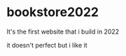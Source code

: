 
<h1>
   bookstore2022

</h1>
<p>It's the first website that i build in 2022</p>
<p>
  it doesn't perfect but i like it 

</p>
